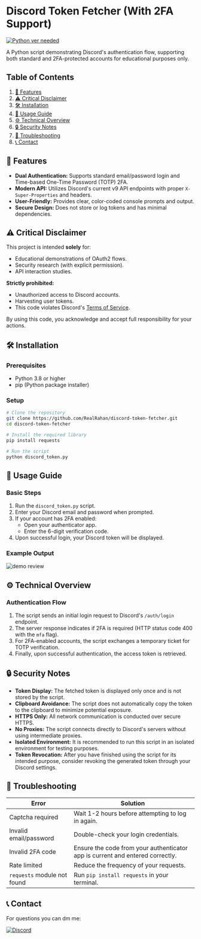 # Discord Token Fetcher (With 2FA Support)

[![Python ver needed](https://img.shields.io/badge/python-3.8%2B-3776AB?style=for-the-badge&logo=python&logoColor=FFD43B)](https://www.python.org/downloads/)

A Python script demonstrating Discord's authentication flow, supporting both standard and 2FA-protected accounts for educational purposes only.

## Table of Contents
1. [🌟 Features](#-features)
2. [⚠️ Critical Disclaimer](#️-critical-disclaimer)
3. [🛠️ Installation](#️-installation)
4. [🚀 Usage Guide](#-usage-guide)
5. [⚙️ Technical Overview](#️-technical-overview)
6. [🔒 Security Notes](#-security-notes)
7. [🐛 Troubleshooting](#-troubleshooting)
8. [📞 Contact](#-contact)

## 🌟 Features
- **Dual Authentication:** Supports standard email/password login and Time-based One-Time Password (TOTP) 2FA.
- **Modern API:** Utilizes Discord's current v9 API endpoints with proper `X-Super-Properties` and headers.
- **User-Friendly:** Provides clear, color-coded console prompts and output.
- **Secure Design:** Does not store or log tokens and has minimal dependencies.

## ⚠️ Critical Disclaimer
This project is intended **solely** for:
- Educational demonstrations of OAuth2 flows.
- Security research (with explicit permission).
- API interaction studies.

**Strictly prohibited:**
- Unauthorized access to Discord accounts.
- Harvesting user tokens.
- This code violates Discord's [Terms of Service](https://discord.com/terms).

By using this code, you acknowledge and accept full responsibility for your actions.

## 🛠️ Installation

### Prerequisites
- Python 3.8 or higher
- pip (Python package installer)

### Setup
```bash
# Clone the repository
git clone https://github.com/RealRahan/discord-token-fetcher.git
cd discord-token-fetcher

# Install the required library
pip install requests

# Run the script
python discord_token.py
```

## 🚀 Usage Guide

### Basic Steps

1.  Run the `discord_token.py` script.
2.  Enter your Discord email and password when prompted.
3.  If your account has 2FA enabled:
      - Open your authenticator app.
      - Enter the 6-digit verification code.
4.  Upon successful login, your Discord token will be displayed.

### Example Output

![demo review](https://media-hosting.imagekit.io/bb87ec004bcb49f9/demo.jpg?Expires=1840716246&Key-Pair-Id=K2ZIVPTIP2VGHC&Signature=LFvoJ5BAfeHr~bvWnMN3ie7XFssujHRRI7UJWx7jxVkZK-vs8~fRzAwX6oBHTBZTv9E~s7QkdR6WCvL9xybS2Jom4ty4MEUUyn9uERcbx-D5qU~hVkFDiuV7-lGMCgGuPiA3GPjIVQtU5lD~sWMIL04iMvM~dJ3kH5uu1T6vfCjNkBmy7cVYXyMAGUBvkiDCEs8JSGyikNU4btfD6DKSQwMkcQPM2ZkXu439tkmgDWeT6eF4buNkmNdI6BHAZ-zEbixTh4gYY7ax98oWq4Se4GUq4wpJBBqLS-CtUDbKG8A2sk6JkkagtzAAN6yG3CKIURyVNHANxhws43zpuXtb0g__)

## ⚙️ Technical Overview

### Authentication Flow

1.  The script sends an initial login request to Discord's `/auth/login` endpoint.
2.  The server response indicates if 2FA is required (HTTP status code 400 with the `mfa` flag).
3.  For 2FA-enabled accounts, the script exchanges a temporary ticket for TOTP verification.
4.  Finally, upon successful authentication, the access token is retrieved.

## 🔒 Security Notes

  - **Token Display:** The fetched token is displayed only once and is not stored by the script.
  - **Clipboard Avoidance:** The script does not automatically copy the token to the clipboard to minimize potential exposure.
  - **HTTPS Only:** All network communication is conducted over secure HTTPS.
  - **No Proxies:** The script connects directly to Discord's servers without using intermediate proxies.
  - **Isolated Environment:** It is recommended to run this script in an isolated environment for testing purposes.
  - **Token Revocation:** After you have finished using the script for its intended purpose, consider revoking the generated token through your Discord settings.

## 🐛 Troubleshooting

| Error                     | Solution                                          |
|---------------------------|---------------------------------------------------|
| Captcha required          | Wait 1-2 hours before attempting to log in again. |
| Invalid email/password    | Double-check your login credentials.              |
| Invalid 2FA code          | Ensure the code from your authenticator app is current and entered correctly. |
| Rate limited              | Reduce the frequency of your requests.           |
| `requests` module not found | Run `pip install requests` in your terminal.     |

## 📞 Contact

For questions you can dm me:

[![Discord](https://lanyard.cnrad.dev/api/1336772500490686535)](https://discord.com/users/1336772500490686535)
